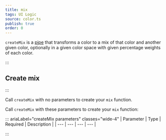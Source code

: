 ```yaml
---
title: mix
tags: UI Logic
source: color.ts
publish: true
order: 0
---
```


`createMix` is a [pipe](/docs/logic/pipes-overview) that transforms a color to a mix of that color and another given color, optionally in a given color space with given percentage weights of each color.


:::
## Create mix
:::

Call `createMix` with no parameters to create your `mix` function.

Call `createMix` with these parameters to create your `mix` function:

::: ariaLabel="createMix parameters" classes="wide-4"
| Parameter | Type | Required | Description |
| --- | --- | --- | --- |

:::

